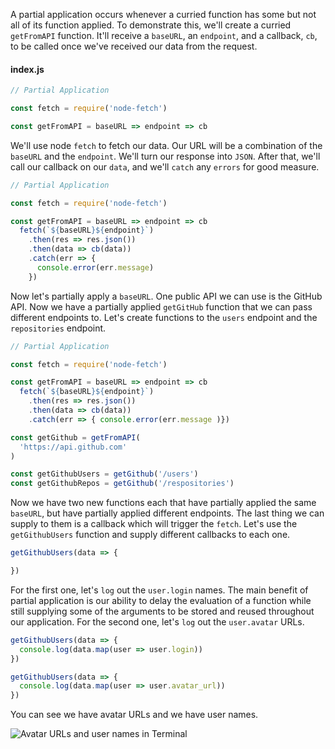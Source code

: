 A partial application occurs whenever a curried function has some but not all of its function applied. To demonstrate this, we'll create a curried `getFromAPI` function. It'll receive a `baseURL`, an `endpoint`, and a callback, `cb`, to be called once we've received our data from the request.

#### index.js
```js
// Partial Application

const fetch = require('node-fetch')

const getFromAPI = baseURL => endpoint => cb 
```

We'll use node `fetch` to fetch our data. Our URL will be a combination of the `baseURL` and the `endpoint`. We'll turn our response into `JSON`. After that, we'll call our callback on our `data`, and we'll `catch` any `errors` for good measure.

```js
// Partial Application

const fetch = require('node-fetch')

const getFromAPI = baseURL => endpoint => cb 
  fetch(`${baseURL}${endpoint}`)
    .then(res => res.json())
    .then(data => cb(data))
    .catch(err => { 
      console.error(err.message)
    })
```

Now let's partially apply a `baseURL`. One public API we can use is the GitHub API. Now we have a partially applied `getGitHub` function that we can pass different endpoints to. Let's create functions to the `users` endpoint and the `repositories` endpoint.

```js
// Partial Application

const fetch = require('node-fetch')

const getFromAPI = baseURL => endpoint => cb 
  fetch(`${baseURL}${endpoint}`)
    .then(res => res.json())
    .then(data => cb(data))
    .catch(err => { console.error(err.message )})

const getGithub = getFromAPI(
  'https://api.github.com'
)

const getGithubUsers = getGithub('/users')
const getGithubRepos = getGithub('/respositories')
```

Now we have two new functions each that have partially applied the same `baseURL`, but have partially applied different endpoints. The last thing we can supply to them is a callback which will trigger the `fetch`. Let's use the `getGithubUsers` function and supply different callbacks to each one.

```js
getGithubUsers(data => {

})
```

For the first one, let's `log` out the `user.login` names. The main benefit of partial application is our ability to delay the evaluation of a function while still supplying some of the arguments to be stored and reused throughout our application. For the second one, let's `log` out the `user.avatar` URLs. 

```js
getGithubUsers(data => {
  console.log(data.map(user => user.login))
})

getGithubUsers(data => {
  console.log(data.map(user => user.avatar_url))
})
```

You can see we have avatar URLs and we have user names.

![Avatar URLs and user names in Terminal](https://res.cloudinary.com/dg3gyk0gu/image/upload/v1554156189/transcript-images/javascript-create-reusable-functions-with-partial-application-in-javascript-user-logins-and-user-avatar-urls-in-terminal.jpg)